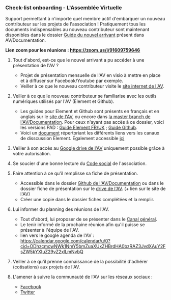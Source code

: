 ### Check-list onboarding - L'Assemblée Virtuelle 

Support permettant à n'importe quel membre actif d'embarquer un nouveau contributeur sur les projets de l'association ! 
Pratiquement tous les documents indispensables au nouveau contributeur sont maintenant disponibles dans le dossier [Guide du nouvel arrivant](https://github.com/assemblee-virtuelle/Documentation/tree/master/Guide%20du%20nouvel%20arrivant) présent dans AV/Documentation.

**Lien zoom pour les réunions : https://zoom.us/j/91609759646**

1. Tout d'abord, est-ce que le nouvel arrivant a pu accéder à une présentation de l'AV ? 
   - Projet de présentation mensuelle de l'AV en visio à mettre en place et à diffuser sur Facebook/Youtube par exemple.
   - Veiller à ce que le nouveau contributeur visite le [site internet de l'AV](https://www.virtual-assembly.org).

2. Veiller à ce que le nouveau contributeur se familiarise avec les outils numériques utilisés par l'AV (Element et Github).
   - Les guides pour Element et Github sont présents en français et en anglais sur le [site de l'AV](https://www.virtual-assembly.org/version-wordpress-2/), ou encore dans [la master branch de l'AV/Documentation](https://github.com/assemblee-virtuelle/Documentation). Pour ceux n'ayant pas accès à ce dossier, voici les versions PAD : [Guide Element FR/UK](https://pad.lescommuns.org/t9kD-4xLTAa-LlQNV-iNUw) ; [Guide Github](https://pad.lescommuns.org/MFT1rhHhSJuSofyaGroiFw). 
   - Voici un [document](https://github.com/assemblee-virtuelle/Documentation/blob/master/Guide%20du%20nouvel%20arrivant/Acc%C3%A8s%20aux%20diff%C3%A9rents%20canaux%20de%20communication%20Element.md) répertoriant les différents liens vers les canaux de disscussion Element. Également accessible [içi](https://pad.lescommuns.org/DuVPghA7QTiFaGzkzKDnfw)

3. Veiller à son accès au [Google drive de l'AV](https://drive.google.com/drive/folders/0By8nyiKT594tc2FaaHFPaFlfNk0?usp=sharing) uniquement possible grâce à votre autorisation.

4. Se soucier d'une bonne lecture du [Code social](https://drive.google.com/file/d/1JT2xHVmxKgYsa8YHjYIwSeUXMsXrc49C/view?usp=sharing) de l'association.
 
5. Faire attention à ce qu'il remplisse sa fiche de présentation.
   - Accessible dans le dossier [Github de l'AV/Documentation](https://github.com/assemblee-virtuelle/Documentation/blob/master/Fiche%20de%20pr%C3%A9sentation%20AV.md) ou dans le dossier fiche de présentation sur le [drive de l'AV](https://drive.google.com/file/d/1-QgWYTkWd3BKT5r1_bcovluh1foQcuRK/view?usp=sharing). (+ lien sur le site de l'AV)
   - Créer une copie dans le dossier fiches complétées et la remplir.
   
6. Lui informer du planning des réunions de l'AV.
   - Tout d'abord, lui proposer de se présenter dans le [Canal général](https://app.element.io/#/room/#general:matrix.virtual-assembly.org). 
   - Le tenir informé de la prochaine réunion afin qu'il puisse se présenter à l'équipe de l'AV.
   - lien vers le google agenda de l'AV : https://calendar.google.com/calendar/u/0?cid=ODhzcmcwNWk1NmY5bmZuaXUxZHBrdHA0bzRAZ3JvdXAuY2FsZW5kYXIuZ29vZ2xlLmNvbQ
   
7. Veiller à ce qu'il prenne connaissance de la possibilité d'adhérer (cotisations) aux projets de l'AV.

8. L'amener à suivre la communauté de l'AV sur les réseaux sociaux :
   - [Facebook](https://www.facebook.com/AssembleeVirtuelle/)
   - [Twitter](https://twitter.com/AssembleeV?ref_src=twsrc%5Egoogle%7Ctwcamp%5Eserp%7Ctwgr%5Eauthor)
